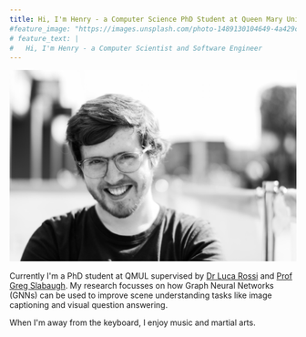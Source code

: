 ```yaml
---
title: Hi, I'm Henry - a Computer Science PhD Student at Queen Mary University London 👋
#feature_image: "https://images.unsplash.com/photo-1489130104649-4a429c0d006e?ixid=MnwxMjA3fDB8MHxwaG90by1wYWdlfHx8fGVufDB8fHx8&ixlib=rb-1.2.1&auto=format&fit=crop&w=1567&q=80"
# feature_text: |
#   Hi, I'm Henry - a Computer Scientist and Software Engineer
---
```


![alt](/img/Judas0421-4.jpg)

Currently I'm a PhD student at QMUL supervised by [Dr Luca Rossi](https://blextar.github.io/luca-rossi/) and [Prof Greg Slabaugh](http://eecs.qmul.ac.uk/~gslabaugh/). My research focusses on how Graph Neural Networks (GNNs) can be used to improve scene understanding tasks like image captioning and visual question answering.

When I'm away from the keyboard, I enjoy music and martial arts.
